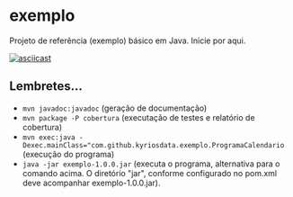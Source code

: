 # exemplo
Projeto de referência (exemplo) básico em Java. Inicie por aqui.

[![asciicast](https://asciinema.org/a/31qulp0472a9sbvawjnt6paua)](https://asciinema.org/a/14)

## Lembretes...
- `mvn javadoc:javadoc` (geração de documentação)
- `mvn package -P cobertura` (executação de testes e relatório de cobertura)
- `mvn exec:java -Dexec.mainClass="com.github.kyriosdata.exemplo.ProgramaCalendario` (execução do programa)
- `java -jar exemplo-1.0.0.jar` (executa o programa, alternativa para o comando acima. O diretório "jar", conforme configurado no pom.xml deve acompanhar exemplo-1.0.0.jar).
